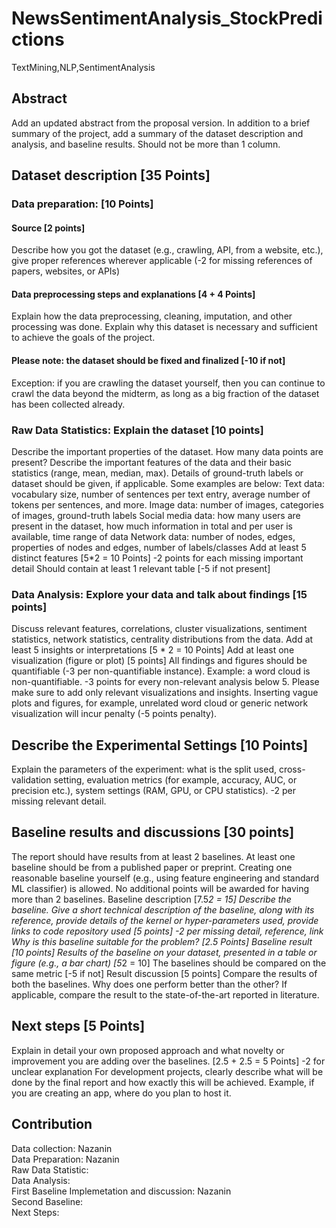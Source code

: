# NewsSentimentAnalysis_StockPredictions
TextMining,NLP,SentimentAnalysis


## Abstract
Add an updated abstract from the proposal version. In addition to a brief summary of the project, add a summary of the dataset description and analysis, and baseline results.
Should not be more than 1 column.

## Dataset description [35 Points]
 ### Data preparation: [10 Points]
  #### Source [2 points]
Describe how you got the dataset (e.g., crawling, API, from a website, etc.), give proper references wherever applicable (-2 for missing references of papers, websites, or APIs)
  #### Data preprocessing steps and explanations [4 + 4 Points]
Explain how the data preprocessing, cleaning, imputation, and other processing was done.
Explain why this dataset is necessary and sufficient to achieve the goals of the project.
  #### Please note: the dataset should be fixed and finalized [-10 if not]
Exception: if you are crawling the dataset yourself, then you can continue to crawl the data beyond the midterm, as long as a big fraction of the dataset has been collected already.
 ### Raw Data Statistics: Explain the dataset [10 points]
Describe the important properties of the dataset. How many data points are present? Describe the important features of the data and their basic statistics (range, mean, median, max). Details of ground-truth labels or dataset should be given, if applicable. Some examples are below:
Text data: vocabulary size, number of sentences per text entry, average number of tokens per sentences, and more.
Image data: number of images, categories of images, ground-truth labels
Social media data: how many users are present in the dataset, how much information in total and per user is available, time range of data
Network data: number of nodes, edges, properties of nodes and edges, number of labels/classes
Add at least 5 distinct features [5*2 = 10 Points]
-2 points for each missing important detail
Should contain at least 1 relevant table [-5 if not present]
 ### Data Analysis: Explore your data and talk about findings [15 points]
Discuss relevant features, correlations, cluster visualizations, sentiment statistics, network statistics, centrality distributions from the data.
Add at least 5 insights or interpretations [5 * 2 = 10 Points]
Add at least one visualization (figure or plot) [5 points]
All findings and figures should be quantifiable (-3 per non-quantifiable instance). Example: a word cloud is non-quantifiable.
-3 points for every non-relevant analysis below 5.
Please make sure to add only relevant visualizations and insights. Inserting vague plots and figures, for example, unrelated word cloud or generic network visualization will incur penalty (-5 points penalty).

## Describe the Experimental Settings [10 Points]
Explain the parameters of the experiment: what is the split used, cross-validation setting, evaluation metrics (for example, accuracy, AUC, or precision etc.), system settings (RAM, GPU, or CPU statistics).
-2 per missing relevant detail.

## Baseline results and discussions [30 points]
The report should have results from at least 2 baselines. At least one baseline should be from a published paper or preprint. Creating one reasonable baseline yourself (e.g., using feature engineering and standard ML classifier) is allowed. No additional points will be awarded for having more than 2 baselines.
Baseline description [7.5*2 = 15]
Describe the baseline. Give a short technical description of the baseline, along with its reference, provide details of the kernel or hyper-parameters used, provide links to code repository used [5 points]
-2 per missing detail, reference, link
Why is this baseline suitable for the problem? [2.5 Points]
Baseline result [10 points]
Results of the baseline on your dataset, presented in a table or figure (e.g., a bar chart) [5*2 = 10]
The baselines should be compared on the same metric [-5 if not]
Result discussion [5 points]
Compare the results of both the baselines. Why does one perform better than the other? If applicable, compare the result to the state-of-the-art reported in literature.

## Next steps [5 Points]
Explain in detail your own proposed approach and what novelty or improvement you are adding over the baselines. [2.5 + 2.5 = 5 Points]
-2 for unclear explanation
For development projects, clearly describe what will be done by the final report and how exactly this will be achieved. Example, if you are creating an app, where do you plan to host it.

## Contribution
Data collection: Nazanin  
Data Preparation: Nazanin  
Raw Data Statistic:  
Data Analysis:  
First Baseline Implemetation and discussion: Nazanin  
Second Baseline:  
Next Steps:  

